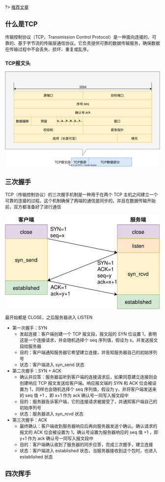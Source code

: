 ?> [推荐文章](https://mp.weixin.qq.com/s/Xb-kcSAF0q7awMfx6Dgp6A)

## 什么是TCP

传输控制协议（TCP，Transmission Control Protocol）是一种面向连接的、可靠的、基于字节流的传输层通信协议。它负责提供可靠的数据传输服务，确保数据在传输过程中不会丢失、损坏、重复或乱序。

### TCP报文头

![TCP报文头.svg](TCP详解/TCP报文头.svg)

## 三次握手

TCP（传输控制协议）的三次握手机制是一种用于在两个 TCP 主机之间建立一个可靠的连接的过程。这个机制确保了两端的通信是同步的，并且在数据传输开始前，双方都准备好了进行通信

![TCP三次握手简图.svg](TCP详解/TCP三次握手简图.svg)

最开始都是 CLOSE，之后服务器进入 LISTEN

- 第一次握手：SYN
    - 发起连接：客户端创建一个 TCP 报文段，报文段的 SYN 位设置 1，表明这是一个连接请求，并会随机选择个 seq 序列值，假设为 x。并发送报文段给服务器
    - 目的：客户端通知服务器它希望建立连接，并告知服务器自己的初始序列号
    - 状态：客户端进入 syn_send 状态
- 第二次握手：SYN + ACK
    - 确认并应答：服务器监听到客户端的连接请求后，如果同意建立连接则会创建响应 TCP 报文发送给客户端。响应报文端的 SYN 和 ACK 位会被设置为 1，同样也会随机选择个 seq 序列值，假设为 y，并将客户端发送来的 seq 值 +1 ，即 x+1 作为 ack 确认号一同写入报文段中
    - 目的：服务器告诉客户端，它的连接请求被接受了，并通知客户端自己的初始序列号
    - 状态：服务器进入 syn_rcvd 状态
- 第三次握手：ACK
    - 最终确认：客户端收到服务器响应后再向服务器发送个确认。确认请求的报文的 ACK 位会被设置为 1，确认号设置为服务器响应的 seq 值 +1 ，即 y+1 作为 ack 确认号一同写入报文段中
    - 目的：客户端确认收到了服务器的同步应答，完成三次握手，建立连接
    - 状态：客户端进入 established 状态，当服务器接收到这个包时，也进入 established 状态

## 四次挥手
